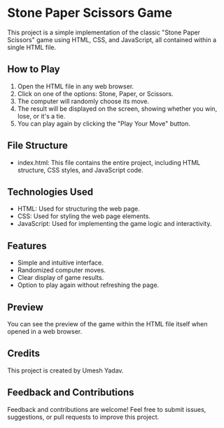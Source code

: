 # Stone Paper Scissors Game

This project is a simple implementation of the classic "Stone Paper Scissors" game using HTML, CSS, and JavaScript, all contained within a single HTML file.

## How to Play

1. Open the HTML file in any web browser.
2. Click on one of the options: Stone, Paper, or Scissors.
3. The computer will randomly choose its move.
4. The result will be displayed on the screen, showing whether you win, lose, or it's a tie.
5. You can play again by clicking the "Play Your Move" button.

## File Structure

- index.html: This file contains the entire project, including HTML structure, CSS styles, and JavaScript code.
  
## Technologies Used

- HTML: Used for structuring the web page.
- CSS: Used for styling the web page elements.
- JavaScript: Used for implementing the game logic and interactivity.

## Features

- Simple and intuitive interface.
- Randomized computer moves.
- Clear display of game results.
- Option to play again without refreshing the page.

## Preview

You can see the preview of the game within the HTML file itself when opened in a web browser.

## Credits

This project is created by Umesh Yadav.

## Feedback and Contributions

Feedback and contributions are welcome! Feel free to submit issues, suggestions, or pull requests to improve this project.

